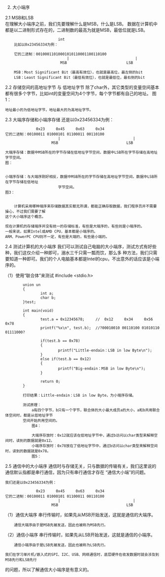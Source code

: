 2. 大小端序

2.1 MSB和LSB		
	在理解大小端序之前，我们先要理解什么是MSB，什么是LSB。
	数据在计算机中都是以二进制形式存在的，二进制数的最高为就是MSB，最低位就是LSB。
							
							int
		比如以0x23456334为例：
		
		它的二进制：00100011010001010110001100110100                       
 								|                              |
							 MSB                           LSB
							 
		MSB：Most Significant Bit（最高有效位），也就是最高位，最左侧的bit
		LSB：Least Significant Bit（最低有效位），也就是最低位，最右侧的bit
		
		
2.2 存储空间的高地址字节 与 低地址字节
	除了char外，其它类型的变量空间基本都有很多个字节，比如int的变量空间为4个字节，每个字节都有自己的地址。
	图1：
		
	
	地址最小的为低地址字节，地址最大的为高地址字节。	
	
	
	
2.3 大端序存储和小端序存储
	还是以0x23456334为例：	
	
	              0x23     0x45     0x63     0x34 
	它的二进制：00100011 01000101 01100011 00110100                          
 							|                                 |
						 MSB                               LSB
							 
	大端序存储：数据中MSB所在的字节存储在低地址字节空间，数据中LSB所在字节存储在高地址字节空间。
	图：
	
	
	小端序存储：与大端序刚好相反，数据中MSB所在的字节存储在高地址字节空间，数据中LSB所在字节存储在低地址
							字节空间。
	图3：
		

		计算机采用哪种端序来存储数据其实都无所谓，都能正确存取数据，我们程序员并不需要操心，不过我们需要了解
	这个大小端序这个概念。
	
	现在计算机的存储端序并没有统一的存储标准，有些是大端序的，有些则是小端序的。
	一般来说，如果Intel或AMD CPU，基本都是小端序的。
	ARM、PowerPC CPU则不一定，有些是大端的，有些是小端的。
	
			
2.4 测试计算机的大小端序
		我们可以测试自己电脑的大小端序，测试方式有好些种，我们这仅介绍一种即可，溺水三千只需一瓢而饮，那么多
	种方法，我们只需要知道一种即可。我们的个人电脑基本都是Intel的cpu，不出意外的话应该是小端序的。
	
（1）使用“联合体”来测试
			#include <stdio.h>

			union un
			{
					int a;
					char b;
			}test;

			int main(void)
			{
					test.a = 0x12345678;     //  0x12     0x34     0x56     0x78
					printf("%x\n", test.b);  //?00010010 00110100 01010110 01111000?
					
					if(test.b == 0x78)
					{
							printf("Little-endain：LSB in low Byte\n");
					}
					else if(test.b == 0x12)
					{
							printf("Big-endain：MSB in low Byte\n");
					}

					return 0;
			}

			打印结果：Little-endain：LSB in low Byte，为小端序存储。
			
			测试原理：
				a有四个字节，b只有一个字节，联合体的大小最大成员a的大小，a和b共用联合体空间时，都是从低地址字节
			空间开始共用空间的。
				图4：
				
				大端序存放时：0x12就应该在低地址字节中，通过b访问以char类型来解释空间时，读到的数据就是0x12。
				小端序存放时：0x78放在了低地址字节中，通过b访问以char类型来解释空间时，读到的数据就是0x78。
				图5：
				


2.5 通信中的大小端序
		通信时与存储无关，只与数据的传输有关，我们这里说的通信默认指都是串行通信，因为只有串行通信才存在
	“通信大小端”的问题。
	
	
	我们还是以0x23456334为例：	
	
	              0x23     0x45     0x63     0x34 
	它的二进制：00100011 01000101 01100011 00110100                   
 							|                                 |
						 MSB                               LSB
	
（1）通信大端序
		串行传输时，如果先从MSB开始发送，这就是通信的大端序。
		
		通信大端序由于是MSB先被发送，因此也被称为MSB先行。
		
		
（2）通信小端序
		串行传输时，如果先从LSB开始发送，这就是通信的小端序。
		
		通信小端序由于是LSB先被发送，因此也被称为LSB先行。
		
	我们在学习单片机/嵌入式的SPI、I2C、USB、网络通信时，底层硬件在收发数据时就会涉及到MSB先行和LSB先行
的问题，所以了解通信大小端序是有意义的。
